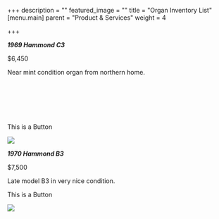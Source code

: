 +++
description = ""
featured_image = ""
title = "Organ Inventory List"
[menu.main]
parent = "Product & Services"
weight = 4

+++

**_1969 Hammond C3_**

$6,450

Near mint condition organ from northern home.

​

​

​

This is a Button

![](https://static.wixstatic.com/media/91ba7b_48d5d49dfb1848948e9e3ca6cbfdeab0\~mv2_d_3024_4032_s_4_2.jpg/v1/fill/w_200,h_199,al_c,q_80,usm_0.66_1.00_0.01/91ba7b_48d5d49dfb1848948e9e3ca6cbfdeab0\~mv2_d_3024_4032_s_4_2.jpg)

**_1970 Hammond B3_**

$7,500

Late model B3 in very nice condition.

This is a Button

![](https://static.wixstatic.com/media/91ba7b_9e9eef976bc745e8840ef6a13fa7da09\~mv2_d_1536_2048_s_2.jpg/v1/fill/w_200,h_199,al_c,q_80,usm_0.66_1.00_0.01/91ba7b_9e9eef976bc745e8840ef6a13fa7da09\~mv2_d_1536_2048_s_2.jpg)